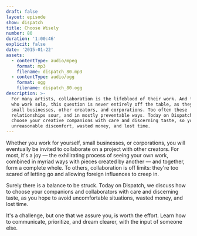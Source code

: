```yaml
---
draft: false
layout: episode
show: dispatch
title: Choose Wisely
number: 80
duration: '1:00:46'
explicit: false
date: '2015-01-22'
assets:
  - contentType: audio/mpeg
    format: mp3
    filename: dispatch_80.mp3
  - contentType: audio/ogg
    format: ogg
    filename: dispatch_80.ogg
description: >-
  For many artists, collaboration is the lifeblood of their work. And for those
  who work solo, this question is never entirely off the table, as they work for
  small businesses, other creators, and corporations. Too often these
  relationships sour, and in mostly preventable ways. Today on Dispatch, how to
  choose your creative companions with care and discerning taste, so you avoid
  unreasonable discomfort, wasted money, and lost time.
---
```

Whether you work for yourself, small businesses, or corporations, you will eventually be invited to collaborate on a project with other creators. For most, it's a joy &mdash; the exhilirating process of seeing your own work, combined in myriad ways with pieces created by another &mdash; and together, form a complete whole. To others, collaboration is off limits: they're too scared of letting go and allowing foreign influences to creep in.

Surely there is a balance to be struck. Today on Dispatch, we discuss how to choose your companions and collaborators with care and discerning taste, as you hope to avoid uncomfortable situations, wasted money, and lost time.

It's a challenge, but one that we assure you, is worth the effort. Learn how to communicate, prioritize, and dream clearer, with the input of someone else.